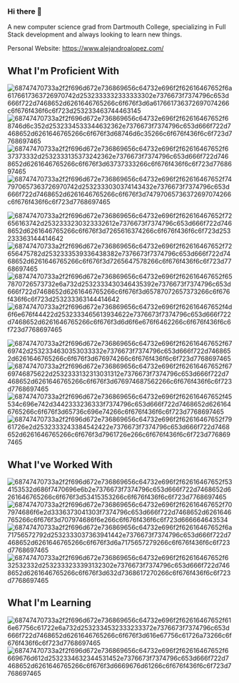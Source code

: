 ### Hi there 👋

A new computer science grad from Dartmouth College, specializing in Full Stack development and always looking to learn new things.

Personal Website: https://www.alejandroalopez.com/

## What I'm Proficient With

![68747470733a2f2f696d672e736869656c64732e696f2f62616467652f6a6176617363726970742d2532333332333333302e7376673f7374796c653d666f722d7468652d6261646765266c6f676f3d6a617661736372697074266c6f676f436f6c6f723d253233463744463145](https://user-images.githubusercontent.com/50203989/232582500-c4b130f7-a3e4-4030-a21a-927301d73c40.svg)
![68747470733a2f2f696d672e736869656c64732e696f2f62616467652f68746d6c352d2532334533344632362e7376673f7374796c653d666f722d7468652d6261646765266c6f676f3d68746d6c35266c6f676f436f6c6f723d7768697465](https://user-images.githubusercontent.com/50203989/232582583-8ba5f977-cde2-4182-b494-ea4f7395c78d.svg)
![68747470733a2f2f696d672e736869656c64732e696f2f62616467652f637373332d2532333135373242362e7376673f7374796c653d666f722d7468652d6261646765266c6f676f3d63737333266c6f676f436f6c6f723d7768697465](https://user-images.githubusercontent.com/50203989/232582663-c36a62b1-ffb0-4c8d-8c73-3476d34ca852.svg)
![68747470733a2f2f696d672e736869656c64732e696f2f62616467652f747970657363726970742d2532333030374143432e7376673f7374796c653d666f722d7468652d6261646765266c6f676f3d74797065736372697074266c6f676f436f6c6f723d7768697465](https://user-images.githubusercontent.com/50203989/232582278-59db9644-9fc2-4218-bdac-dd5dc9bb16da.svg)

![68747470733a2f2f696d672e736869656c64732e696f2f62616467652f72656163742d2532333230323332612e7376673f7374796c653d666f722d7468652d6261646765266c6f676f3d7265616374266c6f676f436f6c6f723d253233363144414642](https://user-images.githubusercontent.com/50203989/232582789-2ab9015e-6c21-4045-88ed-80c1901bc2fa.svg)
![68747470733a2f2f696d672e736869656c64732e696f2f62616467652f72656475782d2532333539336438382e7376673f7374796c653d666f722d7468652d6261646765266c6f676f3d7265647578266c6f676f436f6c6f723d7768697465](https://user-images.githubusercontent.com/50203989/232582823-357e55b3-9d85-43c6-861a-4b42ce5b0186.svg)
![68747470733a2f2f696d672e736869656c64732e696f2f62616467652f657870726573732e6a732d2532333430346435392e7376673f7374796c653d666f722d7468652d6261646765266c6f676f3d65787072657373266c6f676f436f6c6f723d253233363144414642](https://user-images.githubusercontent.com/50203989/232582873-0e808e39-788f-4c20-aa03-b02cc6951ddb.svg)
![68747470733a2f2f696d672e736869656c64732e696f2f62616467652f4d6f6e676f44422d2532333465613934622e7376673f7374796c653d666f722d7468652d6261646765266c6f676f3d6d6f6e676f6462266c6f676f436f6c6f723d7768697465](https://user-images.githubusercontent.com/50203989/232582923-dfd8115f-b004-4864-aad2-12a3524a7de3.svg)

![68747470733a2f2f696d672e736869656c64732e696f2f62616467652f6769742d2532334630353033332e7376673f7374796c653d666f722d7468652d6261646765266c6f676f3d676974266c6f676f436f6c6f723d7768697465](https://user-images.githubusercontent.com/50203989/232583378-30b987a0-e7fc-4155-b696-aecd0e8560e0.svg)
![68747470733a2f2f696d672e736869656c64732e696f2f62616467652f6769746875622d2532333132313031312e7376673f7374796c653d666f722d7468652d6261646765266c6f676f3d676974687562266c6f676f436f6c6f723d7768697465](https://user-images.githubusercontent.com/50203989/232583422-58a184ad-7846-463b-a3fe-5ed01b0a3b14.svg)
![68747470733a2f2f696d672e736869656c64732e696f2f62616467652f45534c696e742d3442333236333f7374796c653d666f722d7468652d6261646765266c6f676f3d65736c696e74266c6f676f436f6c6f723d7768697465](https://user-images.githubusercontent.com/50203989/232583475-1de01a59-faae-49cb-84ec-a518c4b2061f.svg)
![68747470733a2f2f696d672e736869656c64732e696f2f62616467652f7961726e2d2532333243384542422e7376673f7374796c653d666f722d7468652d6261646765266c6f676f3d7961726e266c6f676f436f6c6f723d7768697465](https://user-images.githubusercontent.com/50203989/232583515-e87c3669-d0b5-4674-9841-7c7e984fc26f.svg)

## What I've Worked With

![68747470733a2f2f696d672e736869656c64732e696f2f62616467652f534153532d686f7470696e6b2e7376673f7374796c653d666f722d7468652d6261646765266c6f676f3d53415353266c6f676f436f6c6f723d7768697465](https://user-images.githubusercontent.com/50203989/232584741-1b011331-a63e-4b6f-9a10-fbece8289906.svg)
![68747470733a2f2f696d672e736869656c64732e696f2f62616467652f707974686f6e2d3336373041303f7374796c653d666f722d7468652d6261646765266c6f676f3d707974686f6e266c6f676f436f6c6f723d666664643534](https://user-images.githubusercontent.com/50203989/232583980-383d9f4c-94ee-4304-8ab0-a43cd93f8875.svg)
![68747470733a2f2f696d672e736869656c64732e696f2f62616467652f6a71756572792d2532333037363941442e7376673f7374796c653d666f722d7468652d6261646765266c6f676f3d6a7175657279266c6f676f436f6c6f723d7768697465](https://user-images.githubusercontent.com/50203989/232584223-bc3847f2-69f0-4224-81b4-699951d80630.svg)
![68747470733a2f2f696d672e736869656c64732e696f2f62616467652f632532332d2532333233393132302e7376673f7374796c653d666f722d7468652d6261646765266c6f676f3d632d7368617270266c6f676f436f6c6f723d7768697465](https://user-images.githubusercontent.com/50203989/232584567-a26db30b-e59f-4988-9882-6b179a76a185.svg)


## What I'm Learning

![68747470733a2f2f696d672e736869656c64732e696f2f62616467652f616e67756c61722e6a732d2532334532333233372e7376673f7374796c653d666f722d7468652d6261646765266c6f676f3d616e67756c61726a73266c6f676f436f6c6f723d7768697465](https://user-images.githubusercontent.com/50203989/232584518-0f9bf91c-e9e0-40ae-b18e-a24ed6ab2479.svg)
![68747470733a2f2f696d672e736869656c64732e696f2f62616467652f6669676d612d2532334632344531452e7376673f7374796c653d666f722d7468652d6261646765266c6f676f3d6669676d61266c6f676f436f6c6f723d7768697465](https://user-images.githubusercontent.com/50203989/232583589-e7e4b799-d9eb-4612-b539-60ebcace9b83.svg)


<!--
**AlejandroALopez/AlejandroALopez** is a ✨ _special_ ✨ repository because its `README.md` (this file) appears on your GitHub profile.

Here are some ideas to get you started:

- 🔭 I’m currently working on ...
- 🌱 I’m currently learning ...
- 👯 I’m looking to collaborate on ...
- 🤔 I’m looking for help with ...
- 💬 Ask me about ...
- 📫 How to reach me: ...
- 😄 Pronouns: ...
- ⚡ Fun fact: ...
-->
